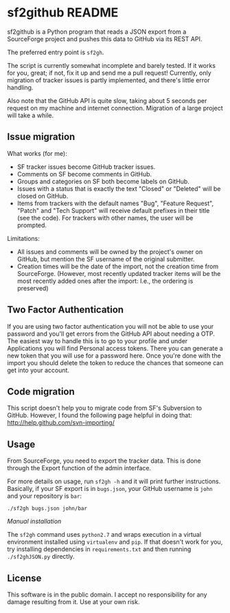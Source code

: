 sf2github README
================

sf2github is a Python program
that reads a JSON export from a SourceForge project
and pushes this data to GitHub via its REST API.

The preferred entry point is `sf2gh`.

The script is currently somewhat incomplete and barely tested.
If it works for you, great; if not, fix it up and send me a pull request!
Currently, only migration of tracker issues is partly implemented,
and there's little error handling.

Also note that the GitHub API is quite slow,
taking about 5 seconds per request on my machine and internet connection.
Migration of a large project will take a while.

Issue migration
---------------

What works (for me):

* SF tracker issues become GitHub tracker issues.
* Comments on SF become comments in GitHub.
* Groups and categories on SF both become labels on GitHub.
* Issues with a status that is exactly the text "Closed" or "Deleted"
  will be closed on GitHub.
* Items from trackers with the default names
  "Bug", "Feature Request", "Patch" and "Tech Support"
  will receive default prefixes in their title (see the code).
  For trackers with other names, the user will be prompted.

Limitations:

* All issues and comments will be owned by the project's owner on GitHub,
  but mention the SF username of the original submitter.
* Creation times will be the date of the import,
  not the creation time from SourceForge. (However, most recently updated
  tracker items will be the most recently added ones after the import:
  I.e., the ordering is preserved)

Two Factor Authentication
-------------------------

If you are using two factor authentication you will not be able to use
your password and you'll get errors from the GitHub API about needing a
OTP. The easiest way to handle this is to go to your profile and under
Applications you will find Personal access tokens. There you can generate a
new token that you will use for a password here. Once you're done with the
import you should delete the token to reduce the chances that someone can
get into your account.

Code migration
--------------

This script doesn't help you to migrate code from SF's Subversion to GitHub.
However, I found the following page helpful in doing that:
http://help.github.com/svn-importing/

Usage
-----

From SourceForge, you need to export the tracker data. This is done through
the Export function of the admin interface.

For more details on usage, run `sf2gh -h` and it will print
further instructions.
Basically, if your SF export is in `bugs.json`, your GitHub username is `john`
and your repository is `bar`:

    ./sf2gh bugs.json john/bar


*Manual installation*

The `sf2gh` command uses `python2.7` and wraps execution in a virtual
environment installed using `virtualenv` and `pip`. If that doesn't work for
you, try installing dependencies in `requirements.txt` and then running
`./sf2ghJSON.py` directly.




License
-------

This software is in the public domain.
I accept no responsibility for any damage resulting from it.
Use at your own risk.
